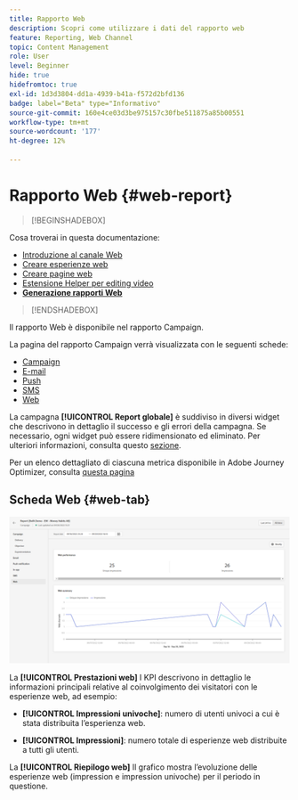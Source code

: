 ```yaml
---
title: Rapporto Web
description: Scopri come utilizzare i dati del rapporto web
feature: Reporting, Web Channel
topic: Content Management
role: User
level: Beginner
hide: true
hidefromtoc: true
exl-id: 1d3d3804-dd1a-4939-b41a-f572d2bfd136
badge: label="Beta" type="Informativo"
source-git-commit: 160e4ce03d3be975157c30fbe511875a85b00551
workflow-type: tm+mt
source-wordcount: '177'
ht-degree: 12%

---
```


# Rapporto Web {#web-report}

>[!BEGINSHADEBOX]

Cosa troverai in questa documentazione:

* [Introduzione al canale Web](get-started-web.md)
* [Creare esperienze web](create-web.md)
* [Creare pagine web](author-web.md)
* [Estensione Helper per editing video](visual-editing-helper.md)
* **[Generazione rapporti Web](web-report.md)**

>[!ENDSHADEBOX]

Il rapporto Web è disponibile nel rapporto Campaign.

La pagina del rapporto Campaign verrà visualizzata con le seguenti schede:

* [Campaign](../reports/campaign-global-report.md#campaign-live)
* [E-mail](../reports/campaign-global-report.md#email-live)
* [Push](../reports/campaign-global-report.md#push-live)
* [SMS](../reports/campaign-global-report.md#sms-live)
* [Web](#web-tab)

La campagna **[!UICONTROL Report globale]** è suddiviso in diversi widget che descrivono in dettaglio il successo e gli errori della campagna. Se necessario, ogni widget può essere ridimensionato ed eliminato. Per ulteriori informazioni, consulta questo [sezione](../reports/global-report.md#modify-dashboard).

Per un elenco dettagliato di ciascuna metrica disponibile in Adobe Journey Optimizer, consulta [questa pagina](../reports/global-report.md#list-of-components-global.md)

## Scheda Web {#web-tab}

![](assets/web-report.png)

La **[!UICONTROL Prestazioni web]** I KPI descrivono in dettaglio le informazioni principali relative al coinvolgimento dei visitatori con le esperienze web, ad esempio:

* **[!UICONTROL Impressioni univoche]**: numero di utenti univoci a cui è stata distribuita l’esperienza web.

* **[!UICONTROL Impressioni]**: numero totale di esperienze web distribuite a tutti gli utenti.

La **[!UICONTROL Riepilogo web]** Il grafico mostra l’evoluzione delle esperienze web (impression e impression univoche) per il periodo in questione.
